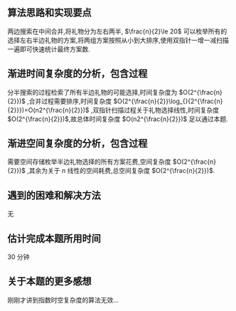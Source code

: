## 算法思路和实现要点
两边搜索在中间合并,将礼物分为左右两半, $\frac{n}{2}\le 20$ 可以枚举所有的选择左右半边礼物的方案,将两组方案按照从小到大排序,使用双指针一增一减扫描一遍即可快速统计最终方案数.
## 渐进时间复杂度的分析，包含过程
分半搜索的过程检索了所有半边礼物的可能选择,时间复杂度为 $O(2^{\frac{n}{2}})$ ,合并过程需要排序,时间复杂度 $O(2^{\frac{n}{2}}\log_{}{2^{\frac{n}{2}}})=O(n2^{\frac{n}{2}})$ ,双指针扫描过程关于礼物选择线性,时间复杂度 $O(2^{\frac{n}{2}})$,故总体时间复杂度 $O(n2^{\frac{n}{2}})$ 足以通过本题.
## 渐进空间复杂度的分析，包含过程
需要空间存储枚举半边礼物选择的所有方案花费,空间复杂度 $O(2^{\frac{n}{2}})$ ,其余为关于 $n$ 线性的空间耗费,总空间复杂度 $O(2^{\frac{n}{2}})$.
## 遇到的困难和解决方法
无
## 估计完成本题所用时间 
30 分钟
## 关于本题的更多感想
刚刚才讲到指数时空复杂度的算法无效...
